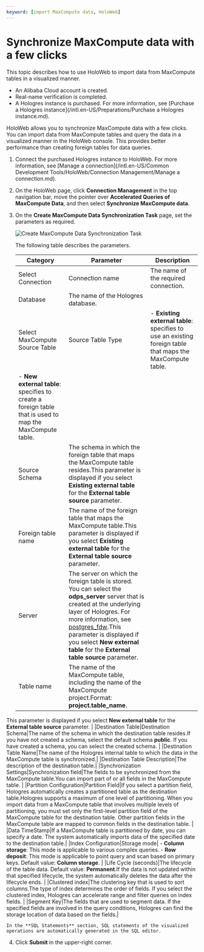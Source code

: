 ```yaml
---
keyword: [import MaxCompute data, HoloWeb]
---
```


# Synchronize MaxCompute data with a few clicks

This topic describes how to use HoloWeb to import data from MaxCompute tables in a visualized manner.

-   An Alibaba Cloud account is created.
-   Real-name verification is completed.
-   A Hologres instance is purchased. For more information, see [Purchase a Hologres instance](/intl.en-US/Preparations/Purchase a Hologres instance.md).

HoloWeb allows you to synchronize MaxCompute data with a few clicks. You can import data from MaxCompute tables and query the data in a visualized manner in the HoloWeb console. This provides better performance than creating foreign tables for data queries.

1.  Connect the purchased Hologres instance to HoloWeb. For more information, see [Manage a connection](/intl.en-US/Common Development Tools/HoloWeb/Connection Management/Manage a connection.md).

2.  On the HoloWeb page, click **Connection Management** in the top navigation bar, move the pointer over **Accelerated Queries of MaxCompute Data**, and then select **Synchronize MaxCompute data**.

3.  On the **Create MaxCompute Data Synchronization Task** page, set the parameters as required.

    ![Create MaxCompute Data Synchronization Task](https://static-aliyun-doc.oss-accelerate.aliyuncs.com/assets/img/en-US/7204322161/p186629.png)

    The following table describes the parameters.

    |Category|Parameter|Description|
    |--------|---------|-----------|
    |Select Connection|Connection name|The name of the required connection.|
    |Database|The name of the Hologres database.|
    |Select MaxCompute Source Table|Source Table Type|    -   **Existing external table**: specifies to use an existing foreign table that maps the MaxCompute table.
    -   **New external table**: specifies to create a foreign table that is used to map the MaxCompute table. |
    |Source Schema|The schema in which the foreign table that maps the MaxCompute table resides.This parameter is displayed if you select **Existing external table** for the **External table source** parameter. |
    |Foreign table name|The name of the foreign table that maps the MaxCompute table.This parameter is displayed if you select **Existing external table** for the **External table source** parameter. |
    |Server|The server on which the foreign table is stored. You can select the **odps\_server** server that is created at the underlying layer of Hologres. For more information, see [postgres\_fdw](https://www.postgresql.org/docs/11/postgres-fdw.html?spm=a2c4g.11186623.2.11.7e476020Gyif3k).This parameter is displayed if you select **New external table** for the **External table source** parameter. |
    |Table name|The name of the MaxCompute table, including the name of the MaxCompute project.Format: **project.table\_name**.

This parameter is displayed if you select **New external table** for the **External table source** parameter. |
    |Destination Table|Destination Schema|The name of the schema in which the destination table resides.If you have not created a schema, select the default schema **public**. If you have created a schema, you can select the created schema. |
    |Destination Table Name|The name of the Hologres internal table to which the data in the MaxCompute table is synchronized.|
    |Destination Table Description|The description of the destination table.|
    |Synchronization Settings|Synchronization field|The fields to be synchronized from the MaxCompute table.You can import part of or all fields in the MaxCompute table. |
    |Partition Configuration|Partition Field|If you select a partition field, Hologres automatically creates a partitioned table as the destination table.Hologres supports a maximum of one level of partitioning. When you import data from a MaxCompute table that involves multiple levels of partitioning, you must set only the first-level partition field of the MaxCompute table for the destination table. Other partition fields in the MaxCompute table are mapped to common fields in the destination table. |
    |Data TimeStamp|If a MaxCompute table is partitioned by date, you can specify a date. The system automatically imports data of the specified date to the destination table.|
    |Index Configuration|Storage mode|    -   **Column storage**: This mode is applicable to various complex queries.
    -   **Row deposit**: This mode is applicable to point query and scan based on primary keys.
Default value: **Column storage**. |
    |Life Cycle \(seconds\)|The lifecycle of the table data. Default value: **Permanent**.If the data is not updated within that specified lifecycle, the system automatically deletes the data after the lifecycle ends. |
    |Clustered index|The clustering key that is used to sort columns.The type of index determines the order of fields. If you select the clustered index, Hologres can accelerate range and filter queries on index fields. |
    |Segment Key|The fields that are used to segment data. If the specified fields are involved in the query conditions, Hologres can find the storage location of data based on the fields.|

    In the **SQL Statements** section, SQL statements of the visualized operations are automatically generated in the SQL editor.

4.  Click **Submit** in the upper-right corner.


